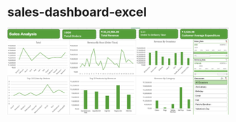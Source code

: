 # sales-dashboard-excel
![image_alt](https://github.com/RitishaChaurasia03/sales-dashboard-excel/blob/f0a44c151267fa844ac7c4e8d460e1b7432d45b3/Excel-Project/Excel-Project/Project%20datasets/Sales_dashboard.png)
